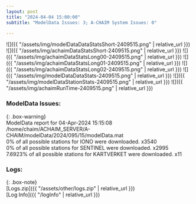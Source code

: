 ```yaml
---
layout: post
title: "2024-04-04 15:00:00"
subtitle: "ModelData Issues: 3; A-CHAIM System Issues: 0"

---
```


![]({{ "/assets/img/modelDataDataStatsShort-2409515.png" | relative_url }})
![]({{ "/assets/img/achaimDataStatsShort-2409515.png" | relative_url }})
![]({{ "/assets/img/achaimDataStatsLong00-2409515.png" | relative_url }})
![]({{ "/assets/img/achaimDataStatsLong01-2409515.png" | relative_url }})
![]({{ "/assets/img/achaimDataStatsLong02-2409515.png" | relative_url }})
![]({{ "/assets/img/modelDataDataStats-2409515.png" | relative_url }})
![]({{ "/assets/img/modelDataStationStats-2409515.png" | relative_url }})
![]({{ "/assets/img/achaimRunTime-2409515.png" | relative_url }})


### ModelData Issues:  
  
{: .box-warning}  
 ModelData report for 04-Apr-2024 15:15:08   
 /home/chaim/ACHAIM_SERVER/A-CHAIM/modelData/2024/095/15/modelData.mat   
 0% of all possible stations for IONO were downloaded. x3540   
 0% of all possible stations for SENTINEL were downloaded. x2995   
 7.6923% of all possible stations for KARTVERKET were downloaded. x11   
  


### Logs:  
  
{: .box-note}  
[Logs.zip]({{ "/assets/other/logs.zip" | relative_url }})  
[Log Info]({{ "/logInfo" | relative_url }})  
